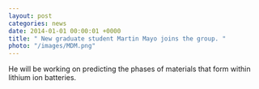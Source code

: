 ```yaml
---
layout: post
categories: news
date: 2014-01-01 00:00:01 +0000
title: " New graduate student Martin Mayo joins the group. "
photo: "/images/MDM.png"
---
```


 He will be working on predicting the phases of materials that form within lithium ion batteries.
